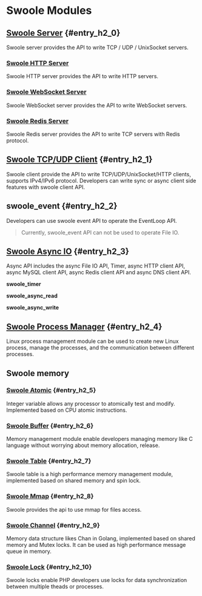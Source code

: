# Swoole Modules

## [Swoole Server](/modules/swoole-server.md) {#entry_h2_0}

Swoole server provides the API to write TCP / UDP / UnixSocket servers.

### [Swoole HTTP Server](/modules/swoole-http-server.md)

Swoole HTTP server provides the API to write HTTP servers.

### [Swoole WebSocket Server](/modules/swoole-websocket-server.md)

Swoole WebSocket server provides the API to write WebSocket servers.

### [Swoole Redis Server](/modules/swoole-redis-server.md)

Swoole Redis server provides the API to write TCP servers with Redis protocol.

## [Swoole TCP/UDP Client](/modules/swoole-client.md) {#entry_h2_1}

Swoole client provide the API to write TCP/UDP/UnixSocket/HTTP clients, supports IPv4/IPv6 protocol. Developers can write sync or async client side features with swoole client API.

## swoole\_event {#entry_h2_2}

Developers can use swoole event API to operate the EventLoop API.

> Currently, swoole\_event API can not be used to operate File IO.

## [Swoole Async IO](/modules/swoole-async-io.md) {#entry_h2_3}

Async API includes the async File IO API, Timer, async HTTP client API, async MySQL client API,  async Redis client API and async DNS client API.

**swoole\_timer**

**swoole\_async\_read**

**swoole\_async\_write**

## [Swoole Process Manager](/modules/swoole-process.md) {#entry_h2_4}

Linux process management module can be used to create new Linux process, manage the processes, and the communication between different processes.

## Swoole memory

### [Swoole Atomic](/modules/swoole-atomic.md) {#entry_h2_5}

Integer variable allows any processor to atomically test and modify. Implemented based on CPU atomic instructions.

### [Swoole Buffer](/modules/swoole-buffer.md) {#entry_h2_6}

Memory management module enable developers managing memory like C language without worrying about memory allocation, release.

### [Swoole Table](/modules/swoole-table.md) {#entry_h2_7}

Swoole table is a high performance memory management module, implemented based on shared memory and spin lock.

### [Swoole Mmap](/modules/swoole-mmap.md) {#entry_h2_8}

Swoole provides the api to use mmap for files access.

### [Swoole Channel](/modules/swoole-channel.md) {#entry_h2_9}

Memory data structure likes Chan in Golang, implemented based on shared memory and Mutex locks. It can be used as high performance message queue in memory. 

### [Swoole Lock](/modules/swoole-lock.md) {#entry_h2_10}

Swoole locks enable PHP developers use locks for data synchronization between multiple theads or processes.


